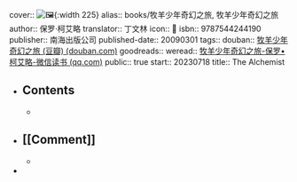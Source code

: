 cover:: ![🖼 ](../assets/2023/s3668327.jpg){:width 225}
alias:: books/牧羊少年奇幻之旅, 牧羊少年奇幻之旅
author:: 保罗·柯艾略
translator:: 丁文林
icon:: 📖
isbn:: 9787544244190
publisher:: 南海出版公司
published-date:: 20090301
tags:: 
douban:: [牧羊少年奇幻之旅 (豆瓣) (douban.com)](https://book.douban.com/subject/3608208/)
goodreads:: 
weread:: [牧羊少年奇幻之旅-保罗•柯艾略-微信读书 (qq.com)](https://weread.qq.com/web/bookDetail/7c932dd05b71537c9f3404d)
public:: true
start:: 20230718
title:: The Alchemist

- ## Contents
  -
- ## [[Comment]]
  -
-